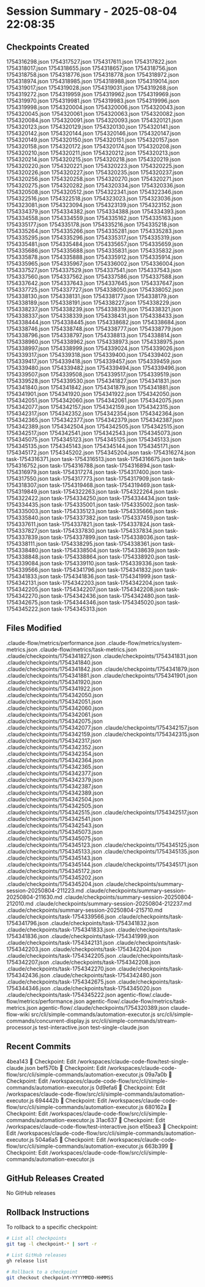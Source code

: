 # Session Summary - 2025-08-04 22:08:35

## Checkpoints Created
1754316298.json
1754317527.json
1754317611.json
1754317822.json
1754318017.json
1754318655.json
1754318657.json
1754318756.json
1754318758.json
1754318776.json
1754318778.json
1754318972.json
1754318974.json
1754318985.json
1754318988.json
1754319014.json
1754319017.json
1754319028.json
1754319031.json
1754319268.json
1754319272.json
1754319959.json
1754319962.json
1754319969.json
1754319970.json
1754319981.json
1754319983.json
1754319996.json
1754319998.json
1754320004.json
1754320006.json
1754320043.json
1754320045.json
1754320061.json
1754320063.json
1754320082.json
1754320084.json
1754320091.json
1754320093.json
1754320121.json
1754320123.json
1754320129.json
1754320130.json
1754320141.json
1754320142.json
1754320144.json
1754320146.json
1754320147.json
1754320149.json
1754320150.json
1754320151.json
1754320157.json
1754320158.json
1754320172.json
1754320174.json
1754320208.json
1754320210.json
1754320211.json
1754320212.json
1754320213.json
1754320214.json
1754320215.json
1754320218.json
1754320219.json
1754320220.json
1754320221.json
1754320223.json
1754320225.json
1754320226.json
1754320227.json
1754320235.json
1754320237.json
1754320256.json
1754320258.json
1754320270.json
1754320271.json
1754320275.json
1754320282.json
1754320334.json
1754320336.json
1754320508.json
1754320512.json
1754322341.json
1754322346.json
1754322516.json
1754322518.json
1754323023.json
1754323036.json
1754323081.json
1754323094.json
1754323139.json
1754323152.json
1754334379.json
1754334382.json
1754334388.json
1754334393.json
1754334558.json
1754334559.json
1754335162.json
1754335163.json
1754335177.json
1754335178.json
1754335216.json
1754335218.json
1754335264.json
1754335266.json
1754335281.json
1754335283.json
1754335295.json
1754335296.json
1754335317.json
1754335319.json
1754335481.json
1754335484.json
1754335657.json
1754335659.json
1754335686.json
1754335688.json
1754335831.json
1754335832.json
1754335878.json
1754335888.json
1754335912.json
1754335914.json
1754335965.json
1754335967.json
1754336002.json
1754336004.json
1754337527.json
1754337529.json
1754337541.json
1754337543.json
1754337560.json
1754337562.json
1754337586.json
1754337588.json
1754337642.json
1754337643.json
1754337645.json
1754337647.json
1754337725.json
1754337727.json
1754338050.json
1754338052.json
1754338130.json
1754338131.json
1754338177.json
1754338179.json
1754338189.json
1754338191.json
1754338227.json
1754338229.json
1754338237.json
1754338239.json
1754338319.json
1754338321.json
1754338337.json
1754338339.json
1754338431.json
1754338433.json
1754338444.json
1754338445.json
1754338682.json
1754338684.json
1754338746.json
1754338748.json
1754338777.json
1754338779.json
1754338796.json
1754338797.json
1754338813.json
1754338814.json
1754338960.json
1754338962.json
1754338973.json
1754338975.json
1754338997.json
1754338999.json
1754339024.json
1754339026.json
1754339317.json
1754339318.json
1754339400.json
1754339402.json
1754339417.json
1754339418.json
1754339457.json
1754339459.json
1754339480.json
1754339482.json
1754339494.json
1754339496.json
1754339507.json
1754339508.json
1754339517.json
1754339519.json
1754339528.json
1754339530.json
1754341827.json
1754341831.json
1754341840.json
1754341842.json
1754341879.json
1754341881.json
1754341901.json
1754341920.json
1754341922.json
1754342050.json
1754342051.json
1754342060.json
1754342061.json
1754342075.json
1754342077.json
1754342157.json
1754342159.json
1754342315.json
1754342317.json
1754342352.json
1754342354.json
1754342364.json
1754342365.json
1754342377.json
1754342379.json
1754342387.json
1754342389.json
1754342504.json
1754342505.json
1754342515.json
1754342517.json
1754342541.json
1754342543.json
1754345073.json
1754345075.json
1754345123.json
1754345125.json
1754345133.json
1754345135.json
1754345143.json
1754345144.json
1754345171.json
1754345172.json
1754345202.json
1754345204.json
task-1754316274.json
task-1754316371.json
task-1754316513.json
task-1754316675.json
task-1754316752.json
task-1754316788.json
task-1754316894.json
task-1754316979.json
task-1754317274.json
task-1754317400.json
task-1754317550.json
task-1754317773.json
task-1754317909.json
task-1754318307.json
task-1754319468.json
task-1754319469.json
task-1754319849.json
task-1754322263.json
task-1754322264.json
task-1754322422.json
task-1754334250.json
task-1754334434.json
task-1754334435.json
task-1754335001.json
task-1754335002.json
task-1754335003.json
task-1754335123.json
task-1754335666.json
task-1754335840.json
task-1754337382.json
task-1754337459.json
task-1754337611.json
task-1754337821.json
task-1754337824.json
task-1754337827.json
task-1754337830.json
task-1754337834.json
task-1754337839.json
task-1754337899.json
task-1754338036.json
task-1754338111.json
task-1754338295.json
task-1754338361.json
task-1754338480.json
task-1754338504.json
task-1754338639.json
task-1754338848.json
task-1754338864.json
task-1754338920.json
task-1754339084.json
task-1754339110.json
task-1754339336.json
task-1754339566.json
task-1754341796.json
task-1754341832.json
task-1754341833.json
task-1754341836.json
task-1754341999.json
task-1754342131.json
task-1754342203.json
task-1754342204.json
task-1754342205.json
task-1754342207.json
task-1754342208.json
task-1754342270.json
task-1754342436.json
task-1754342480.json
task-1754342675.json
task-1754344346.json
task-1754345020.json
task-1754345222.json
task-1754345313.json

## Files Modified
.claude-flow/metrics/performance.json
.claude-flow/metrics/system-metrics.json
.claude-flow/metrics/task-metrics.json
.claude/checkpoints/1754341827.json
.claude/checkpoints/1754341831.json
.claude/checkpoints/1754341840.json
.claude/checkpoints/1754341842.json
.claude/checkpoints/1754341879.json
.claude/checkpoints/1754341881.json
.claude/checkpoints/1754341901.json
.claude/checkpoints/1754341920.json
.claude/checkpoints/1754341922.json
.claude/checkpoints/1754342050.json
.claude/checkpoints/1754342051.json
.claude/checkpoints/1754342060.json
.claude/checkpoints/1754342061.json
.claude/checkpoints/1754342075.json
.claude/checkpoints/1754342077.json
.claude/checkpoints/1754342157.json
.claude/checkpoints/1754342159.json
.claude/checkpoints/1754342315.json
.claude/checkpoints/1754342317.json
.claude/checkpoints/1754342352.json
.claude/checkpoints/1754342354.json
.claude/checkpoints/1754342364.json
.claude/checkpoints/1754342365.json
.claude/checkpoints/1754342377.json
.claude/checkpoints/1754342379.json
.claude/checkpoints/1754342387.json
.claude/checkpoints/1754342389.json
.claude/checkpoints/1754342504.json
.claude/checkpoints/1754342505.json
.claude/checkpoints/1754342515.json
.claude/checkpoints/1754342517.json
.claude/checkpoints/1754342541.json
.claude/checkpoints/1754342543.json
.claude/checkpoints/1754345073.json
.claude/checkpoints/1754345075.json
.claude/checkpoints/1754345123.json
.claude/checkpoints/1754345125.json
.claude/checkpoints/1754345133.json
.claude/checkpoints/1754345135.json
.claude/checkpoints/1754345143.json
.claude/checkpoints/1754345144.json
.claude/checkpoints/1754345171.json
.claude/checkpoints/1754345172.json
.claude/checkpoints/1754345202.json
.claude/checkpoints/1754345204.json
.claude/checkpoints/summary-session-20250804-211223.md
.claude/checkpoints/summary-session-20250804-211630.md
.claude/checkpoints/summary-session-20250804-212010.md
.claude/checkpoints/summary-session-20250804-212237.md
.claude/checkpoints/summary-session-20250804-215710.md
.claude/checkpoints/task-1754339566.json
.claude/checkpoints/task-1754341796.json
.claude/checkpoints/task-1754341832.json
.claude/checkpoints/task-1754341833.json
.claude/checkpoints/task-1754341836.json
.claude/checkpoints/task-1754341999.json
.claude/checkpoints/task-1754342131.json
.claude/checkpoints/task-1754342203.json
.claude/checkpoints/task-1754342204.json
.claude/checkpoints/task-1754342205.json
.claude/checkpoints/task-1754342207.json
.claude/checkpoints/task-1754342208.json
.claude/checkpoints/task-1754342270.json
.claude/checkpoints/task-1754342436.json
.claude/checkpoints/task-1754342480.json
.claude/checkpoints/task-1754342675.json
.claude/checkpoints/task-1754344346.json
.claude/checkpoints/task-1754345020.json
.claude/checkpoints/task-1754345222.json
agentic-flow/.claude-flow/metrics/performance.json
agentic-flow/.claude-flow/metrics/task-metrics.json
agentic-flow/.claude/checkpoints/1754320389.json
claude-flow-wiki
src/cli/simple-commands/automation-executor.js
src/cli/simple-commands/concurrent-display.js
src/cli/simple-commands/stream-processor.js
test-interactive.json
test-single-claude.json

## Recent Commits
4bea143 🔖 Checkpoint: Edit /workspaces/claude-code-flow/test-single-claude.json
bef570b 🔖 Checkpoint: Edit /workspaces/claude-code-flow/src/cli/simple-commands/automation-executor.js
09a7a0b 🔖 Checkpoint: Edit /workspaces/claude-code-flow/src/cli/simple-commands/automation-executor.js
0d9efa6 🔖 Checkpoint: Edit /workspaces/claude-code-flow/src/cli/simple-commands/automation-executor.js
694442b 🔖 Checkpoint: Edit /workspaces/claude-code-flow/src/cli/simple-commands/automation-executor.js
680162a 🔖 Checkpoint: Edit /workspaces/claude-code-flow/src/cli/simple-commands/automation-executor.js
31ac637 🔖 Checkpoint: Edit /workspaces/claude-code-flow/test-interactive.json
e15bea3 🔖 Checkpoint: Edit /workspaces/claude-code-flow/src/cli/simple-commands/automation-executor.js
504a6a5 🔖 Checkpoint: Edit /workspaces/claude-code-flow/src/cli/simple-commands/automation-executor.js
663b399 🔖 Checkpoint: Edit /workspaces/claude-code-flow/src/cli/simple-commands/automation-executor.js

## GitHub Releases Created
No GitHub releases

## Rollback Instructions
To rollback to a specific checkpoint:
```bash
# List all checkpoints
git tag -l checkpoint-* | sort -r

# List GitHub releases
gh release list

# Rollback to a checkpoint
git checkout checkpoint-YYYYMMDD-HHMMSS
```
